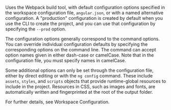 Uses the Webpack build tool, with default configuration options specified in the workspace configuration file, `angular.json`, or with a named alternative configuration. 
A "production" configuration is created by default when you use the CLI to create the project, and you can use that configuration by specifying the `--prod` option.

The configuration options generally correspond to the command options.
You can override individual configuration defaults by specifying the corresponding options on the command line. 
The command can accept option names given in either dash-case or camelCase.
Note that in the configuration file, you must specify names in camelCase.

Some additional options can only be set through the configuration file,
either by direct editing or with the `ng config` command.
These include `assets`, `styles`, and `scripts` objects that provide runtime-global resources to include in the project. 
Resources in CSS, such as images and fonts, are automatically written and fingerprinted at the root of the output folder.

For further details, see Workspace Configuration.
